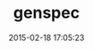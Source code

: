---
layout: post
title:  "genspec"
repo:   "sinisterchipmunk/genspec"
date:   2015-02-18 17:05:23
gemurl: http://www.thoughtsincomputation.com
---